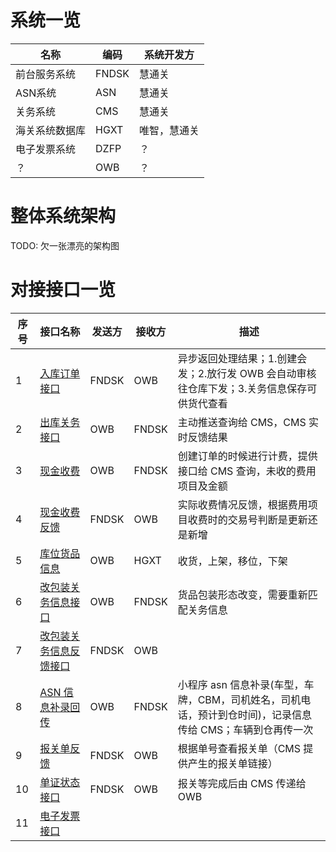 # 系统一览

| 名称           | 编码  | 系统开发方   |
| -------------- | ----- | ------------ |
| 前台服务系统   | FNDSK | 慧通关       |
| ASN系统        | ASN   | 慧通关       |
| 关务系统       | CMS   | 慧通关       |
| 海关系统数据库 | HGXT  | 唯智，慧通关 |
| 电子发票系统   | DZFP  | ？           |
| ？             | OWB   | ？           |

# 整体系统架构

TODO: 欠一张漂亮的架构图

# 对接接口一览

| 序号 | 接口名称                                 | 发送方 | 接收方 | 描述                                                                                                       |
| ---- | ---------------------------------------- | ------ | ------ | ---------------------------------------------------------------------------------------------------------- |
| 1    | [入库订单接口](Inbound.md)               | FNDSK  | OWB    | 异步返回处理结果；1.创建会发；2.放行发 OWB 会自动审核往仓库下发；3.关务信息保存可供货代查看                |
| 2    | [出库关务接口](Outbound.md)              | OWB    | FNDSK  | 主动推送查询给 CMS，CMS 实时反馈结果                                                                       |
| 3    | [现金收费](Receivable.md)                | OWB    | FNDSK  | 创建订单的时候进行计费，提供接口给 CMS 查询，未收的费用项目及金额                                          |
| 4    | [现金收费反馈](Payment.md)               | FNDSK  | OWB    | 实际收费情况反馈，根据费用项目收费时的交易号判断是更新还是新增                                             |
| 5    | [库位货品信息](InternalOp.md)            | OWB    | HGXT   | 收货，上架，移位，下架                                                                                     |
| 6    | [改包装关务信息接口](RepackReq.md)       | OWB    | FNDSK  | 货品包装形态改变，需要重新匹配关务信息                                                                     |
| 7    | [改包装关务信息反馈接口](RepackResp.md)  | FNDSK  | OWB    |                                                                                                            |
| 8    | [ASN 信息补录回传](InboundSupp.md)       | OWB    | FNDSK  | 小程序 asn 信息补录(车型，车牌，CBM，司机姓名，司机电话，预计到仓时间)，记录信息传给 CMS；车辆到仓再传一次 |
| 9    | [报关单反馈](CustomsFeedbackPDF.md)      | FNDSK  | OWB    | 根据单号查看报关单（CMS 提供产生的报关单链接）                                                             |
| 10   | [单证状态接口](CustomsFeedbackStatus.md) | FNDSK  | OWB    | 报关等完成后由 CMS 传递给 OWB                                                                              |
| 11   | [电子发票接口](ElectronicInvoice.md)     |        |        |                                                                                                            |
